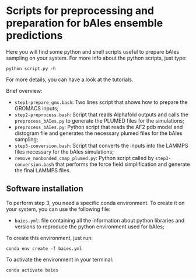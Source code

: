 # Scripts for preprocessing and preparation for bAIes ensemble predictions

Here you will find some python and shell scripts useful to prepare bAIes sampling on your system. 
For more info about the python scripts, just type:

`python script.py -h`

For more details, you can have a look at the tutorials.

Brief overview:
* `step1-prepare_gmx.bash`: Two lines script that shows how to prepare the GROMACS inputs;
* `step2-preprocess.bash`: Script that reads Alphafold outputs and calls the `preprocess_bAIes.py` to generate the PLUMED files for the simulations;
* `preprocess_bAIes.py`: Python script that reads the AF2 pdb model and distogram file and generates the necessary plumed files for the bAIes sampling;
* `step3-conversion.bash`: Script that converts the inputs into the LAMMPS files necessary for the bAIes simulations;
* `remove_nonbonded_cmap_plumed.py`: Python script called by `step3-conversion.bash` that performs the force field simplification and generate the final LAMMPS files.

## **Software installation**

To perform step 3, you need a specific conda environment.
To create it on your system, you can use the following file:
* `baies.yml`: file containing all the information about python libraries and versions to reproduce the python environment used for bAIes;

To create this environment, just run:

`conda env create -f baies.yml`

To activate the environment in your terminal:

`conda activate baies`
